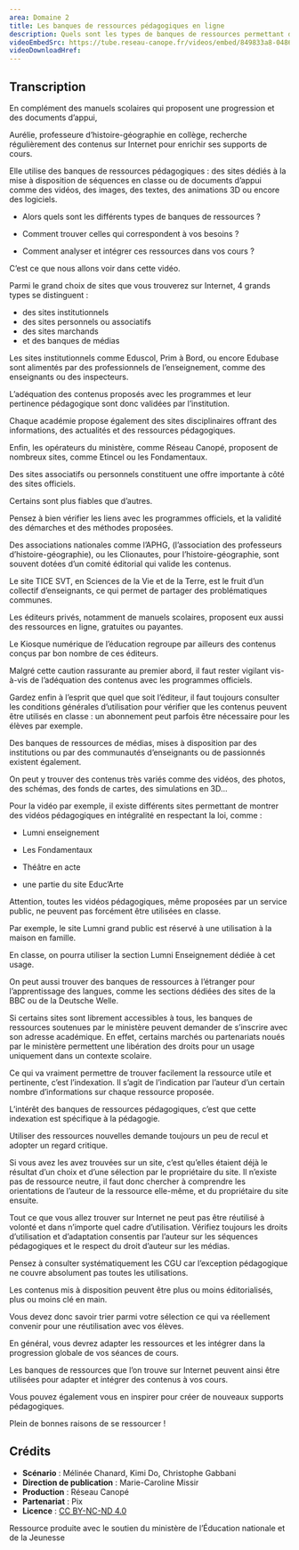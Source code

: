 ```yaml
---
area: Domaine 2
title: Les banques de ressources pédagogiques en ligne
description: Quels sont les types de banques de ressources permettant d’enrichir ses cours ? Comment identifier la banque pertinente ? Comment analyser et intégrer les ressources identifiées à vos cours ?
videoEmbedSrc: https://tube.reseau-canope.fr/videos/embed/849833a8-0486-4661-b8b5-d5215dd5fd10
videoDownloadHref:
---
```


## Transcription

En complément des manuels scolaires qui proposent une progression et des documents d’appui,

Aurélie, professeure d’histoire-géographie en collège, recherche régulièrement des contenus sur Internet pour enrichir ses supports de cours.

Elle utilise des banques de ressources pédagogiques : des sites dédiés à la mise à disposition de séquences en classe ou de documents d’appui comme des vidéos, des images, des textes, des animations 3D ou encore des logiciels.

- Alors quels sont les différents types de banques de ressources ?

- Comment trouver celles qui correspondent à vos besoins ?

- Comment analyser et intégrer ces ressources dans vos cours ?

C’est ce que nous allons voir dans cette vidéo.

Parmi le grand choix de sites que vous trouverez sur Internet, 4 grands types se distinguent :

- des sites institutionnels
- des sites personnels ou associatifs
- des sites marchands
- et des banques de médias

Les sites institutionnels comme Eduscol, Prim à Bord, ou encore Edubase sont alimentés par des professionnels de l’enseignement, comme des enseignants ou des inspecteurs.

L’adéquation des contenus proposés avec les programmes et leur pertinence pédagogique sont donc validées par l’institution.

Chaque académie propose également des sites disciplinaires offrant des informations, des actualités et des ressources pédagogiques.

Enfin, les opérateurs du ministère, comme Réseau Canopé, proposent de nombreux sites, comme Etincel ou les Fondamentaux.

Des sites associatifs ou personnels constituent une offre importante à côté des sites officiels.

Certains sont plus fiables que d’autres.

Pensez à bien vérifier les liens avec les programmes officiels, et la validité des démarches et des méthodes proposées.

Des associations nationales comme l’APHG, (l’association des professeurs d’histoire-géographie), ou les Clionautes, pour l’histoire-géographie, sont souvent dotées d’un comité éditorial qui valide les contenus.

Le site TICE SVT, en Sciences de la Vie et de la Terre, est le fruit d’un collectif d’enseignants, ce qui permet de partager des problématiques communes.

Les éditeurs privés, notamment de manuels scolaires, proposent eux aussi des ressources en ligne, gratuites ou payantes.

Le Kiosque numérique de l’éducation regroupe par ailleurs des contenus conçus par bon nombre de ces éditeurs.

Malgré cette caution rassurante au premier abord, il faut rester vigilant vis-à-vis de l’adéquation des contenus avec les programmes officiels.

Gardez enfin à l’esprit que quel que soit l’éditeur, il faut toujours consulter les conditions générales d’utilisation pour vérifier que les contenus peuvent être utilisés en classe : un abonnement peut parfois être nécessaire pour les élèves par exemple.

Des banques de ressources de médias, mises à disposition par des institutions ou par des communautés d’enseignants ou de passionnés existent également.

On peut y trouver des contenus très variés comme des vidéos, des photos, des schémas, des fonds de cartes, des simulations en 3D…

Pour la vidéo par exemple, il existe différents sites permettant de montrer des vidéos pédagogiques en intégralité en respectant la loi, comme :

- Lumni enseignement

- Les Fondamentaux

- Théâtre en acte

- une partie du site Educ’Arte

Attention, toutes les vidéos pédagogiques, même proposées par un service public, ne peuvent pas forcément être utilisées en classe.

Par exemple, le site Lumni grand public est réservé à une utilisation à la maison en famille.

En classe, on pourra utiliser la section Lumni Enseignement dédiée à cet usage.

On peut aussi trouver des banques de ressources à l’étranger pour l’apprentissage des langues, comme les sections dédiées des sites de la BBC ou de la Deutsche Welle.

Si certains sites sont librement accessibles à tous, les banques de ressources soutenues par le ministère peuvent demander de s’inscrire avec son adresse académique. En effet, certains marchés ou partenariats noués par le ministère permettent une libération des droits pour un usage uniquement dans un contexte scolaire.

Ce qui va vraiment permettre de trouver facilement la ressource utile et pertinente, c’est l’indexation. Il s’agit de l’indication par l’auteur d’un certain nombre d’informations sur chaque ressource proposée.

L’intérêt des banques de ressources pédagogiques, c’est que cette indexation est spécifique à la pédagogie.

Utiliser des ressources nouvelles demande toujours un peu de recul et adopter un regard critique.

Si vous avez les avez trouvées sur un site, c’est qu’elles étaient déjà le résultat d’un choix et d’une sélection par le propriétaire du site. Il n’existe pas de ressource neutre, il faut donc chercher à comprendre les orientations de l’auteur de la ressource elle-même, et du propriétaire du site ensuite.

Tout ce que vous allez trouver sur Internet ne peut pas être réutilisé à volonté et dans n’importe quel cadre d’utilisation. Vérifiez toujours les droits d’utilisation et d’adaptation consentis par l’auteur sur les séquences pédagogiques et le respect du droit d’auteur sur les médias.

Pensez à consulter systématiquement les CGU car l’exception pédagogique ne couvre absolument pas toutes les utilisations.

Les contenus mis à disposition peuvent être plus ou moins éditorialisés, plus ou moins clé en main.

Vous devez donc savoir trier parmi votre sélection ce qui va réellement convenir pour une réutilisation avec vos élèves.

En général, vous devrez adapter les ressources et les intégrer dans la progression globale de vos séances de cours.

Les banques de ressources que l’on trouve sur Internet peuvent ainsi être utilisées pour adapter et intégrer des contenus à vos cours.

Vous pouvez également vous en inspirer pour créer de nouveaux supports pédagogiques.

Plein de bonnes raisons de se ressourcer !

## Crédits

- **Scénario** : Mélinée Chanard, Kimi Do, Christophe Gabbani
- **Direction de publication** : Marie-Caroline Missir
- **Production** : Réseau Canopé
- **Partenariat** : Pix
- **Licence** : [CC BY-NC-ND 4.0](https://creativecommons.org/licenses/by-nc-nd/4.0/deed.fr)

Ressource produite avec le soutien du ministère de l’Éducation nationale et de la Jeunesse

